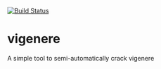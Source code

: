 [![Build Status](https://travis-ci.com/macht13/vigenere.png)](https://travis-ci.com/macht13/vigenere)

# vigenere

A simple tool to semi-automatically crack vigenere
